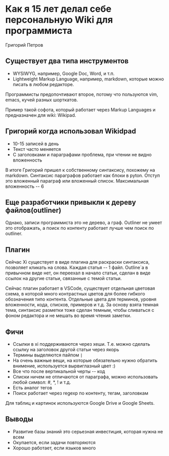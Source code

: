 # Как я 15 лет делал себе персональную Wiki для программиста

Григорий Петров

## Существует два типа инструментов

* WYSIWYG, например, Google Doc, Word, и т.п.
* Lightweight Markup Language, например, markdown, которые можно писать в любом редакторе.

Программисты предопочтивают второе, потому что пользуются vim, emacs, кучей разных шорткатов.

Пример такой софота, который работает через Markup Languages и предназначен для wiki: Wikipad.

## Григорий когда использовал Wikidpad

* 10-15 записей в день
* Текст часто меняется
* С заголовками и параграфами проблема, при чтении не видно вложенность

В итоге Григорий пришел к собственному синтаксису, похожему на markdown.
Синтаксис параграфов работает как блоки в pyton. Отступ это вложенный параграф или вложенный список. Максимальная вложенность -- 6

## Еще разработчики привыкли к дереву файлов(outliner)

Однако, записи программиста это не дерево, а граф. Outliner не умеет это отображать, а поиск по контенту работает лучше чем поиск по outliner.

## Плагин

Сейчас Xi существует в виде плагина для раскраски синтаксиса, позволяет кликать на слова.
Каждая статья -- 1 файл.
Outline`а в привычном виде нет, он переехал в начало статьи, сделан в виде ссылок на другие статьи, связанные с темой статьи.

Сейчас плагин работает в VSCode, существует отдельная цветовая схема, в которой много контрастных цветов для более гибкого обозначения типо контента. Отдельные цвета для терминов, уровня вложенности, кода, списков, примеров и т.д.
За основу взята темная тема, синтаксис разметки тоже сделан темным, чтобы сливаться с фоном редактора и не мешать во время чтения заметки.

## Фичи

* Ссылки в xi поддерживаются через хеши. Т.е. можно сделать ссылку на заголовок другой статьи через якорь
* Термины выделяются пайпом `|`
* На очень важные вещи, на которые обязательно нужно обратить внимение, используется вырвиглазный цвет :)
* Все что после вертикальной черты -- код
* Списки ничем не отличаются от параграфа, можно использовать любой символ: #, \*, ! и т.д.
* Есть аналог тегов
* Поиск работает через regexp по контенту, тегам, заголовкам

Для таблиц и картинок используются Google Drive и Google Sheets.

## Выводы

* Развитие базы знаний это серьезная инвестиция, которая нужна не всем
* Окупается, если задачи повторяются
* Хорошо работает, если языков много
